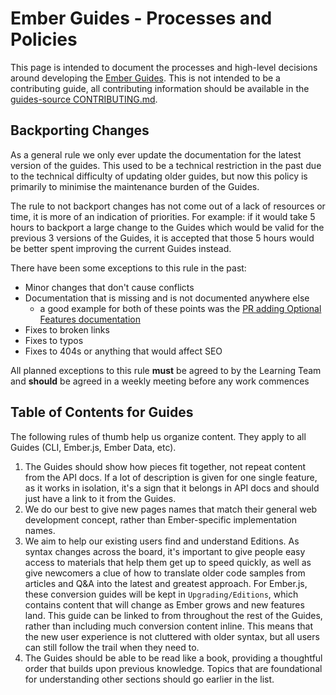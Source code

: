 # Ember Guides - Processes and Policies

This page is intended to document the processes and high-level decisions around developing the [Ember Guides](https://guides.emberjs.com/). This is not intended to be a contributing guide, all contributing information should be available in the [guides-source CONTRIBUTING.md](https://github.com/ember-learn/guides-source/blob/master/CONTRIBUTING.md).

## Backporting Changes
As a general rule we only ever update the documentation for the latest version of the guides. This used to be a technical restriction in the past due to the technical difficulty of updating older guides, but now this policy is primarily to minimise the maintenance burden of the Guides.

The rule to not backport changes has not come out of a lack of resources or time, it is more of an indication of priorities. For example: if it would take 5 hours to backport a large change to the Guides which would be valid for the previous 3 versions of the Guides, it is accepted that those 5 hours would be better spent improving the current Guides instead.

There have been some exceptions to this rule in the past:

- Minor changes that don't cause conflicts
- Documentation that is missing and is not documented anywhere else
  - a good example for both of these points was the [PR adding Optional Features documentation](https://github.com/ember-learn/guides-source/pull/64)
- Fixes to broken links
- Fixes to typos
- Fixes to 404s or anything that would affect SEO

All planned exceptions to this rule **must** be agreed to by the Learning Team and **should** be agreed in a weekly meeting before any work commences

## Table of Contents for Guides

The following rules of thumb help us organize content. They apply to all Guides (CLI, Ember.js, Ember Data, etc).

1. The Guides should show how pieces fit together, not repeat content from the API docs. If a lot of description is given for one single feature, as it works in isolation, it's a sign that it belongs in API docs and should just have a link to it from the Guides.
2. We do our best to give new pages names that match their general web development concept, rather than Ember-specific implementation names.
3. We aim to help our existing users find and understand Editions. As syntax changes across the board, it's important to give people easy access to materials that help them get up to speed quickly, as well as give newcomers a clue of how to translate older code samples from articles and Q&A into the latest and greatest approach. For Ember.js, these conversion guides will be kept in `Upgrading/Editions`, which contains content that will change as Ember grows and new features land. This guide can be linked to from throughout the rest of the Guides, rather than including much conversion content inline. This means that the new user experience is not cluttered with older syntax, but all users can still follow the trail when they need to.
3. The Guides should be able to be read like a book, providing a thoughtful order that builds upon previous knowledge. Topics that are foundational for understanding other sections should go earlier in the list.

